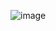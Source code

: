 ![image](https://user-images.githubusercontent.com/76823502/153622904-c50aec25-5abd-434f-bea5-2fcd83485a98.png)
